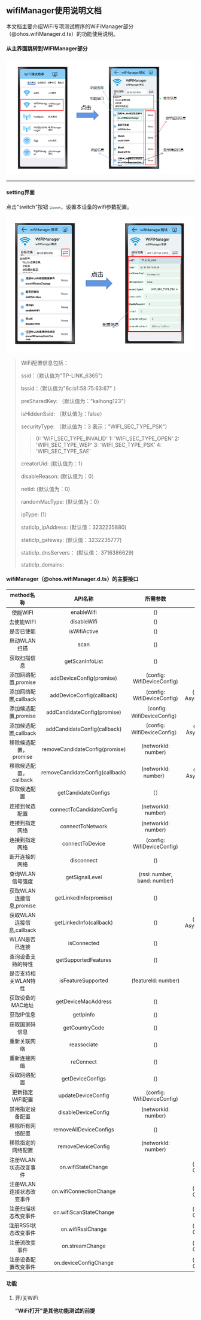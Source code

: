 ## wifiManager使用说明文档

​		本文档主要介绍WiFi专项测试程序的WiFiManager部分（@ohos.wifiManager.d.ts）的功能使用说明。

#### 从主界面跳转到WIFIManager部分

![主界面与WifiManager跳转](主界面与WifiManager跳转.png)

---

#### setting界面

点击"switch"按钮 <img src="F:\wifi\communication_wifi\wifi\test\wifi_testapp\doc\ApiDoc\HotspotDoc\switch.png" alt="switch" style="zoom: 50%;" />，设置本设备的wifi参数配置。

![image-20230331160421928](wifiManager与配置信息界面跳转.png)

>WiFi配置信息包括：
>
>ssid：（默认值为"TP-LINK_6365"）
>
>bssid：（默认值为"6c:b1:58:75:63:67" ）
>
>preSharedKey:   （默认值为："kaihong123"）
>
>isHiddenSsid:   （默认值为：false）
>
>securityType:   （默认值为：3    表示："WIFI_SEC_TYPE_PSK"）
>
>>0:     'WIFI_SEC_TYPE_INVALID'
>>1:     'WIFI_SEC_TYPE_OPEN'
>>2:     'WIFI_SEC_TYPE_WEP'
>>3:     'WIFI_SEC_TYPE_PSK'
>>4:     'WIFI_SEC_TYPE_SAE'
>
>creatorUid:       (默认值为：1）
>
>disableReason:      (默认值为：0）
>
>netId:           (默认值为：0）
>
>randomMacType:      (默认值为：0）
>
>
>ipType:         (1）
>
>staticIp_ipAddress:      (默认值：3232235880)
>
>staticIp_gateway:       (默认值：3232235777)
>
>staticIp_dnsServers：    (默认值： 3716386629) 
>
>staticIp_domains:     



#### wifiManager（@ohos.wifiManager.d.ts）的主要接口

|        method名称         |             API名称             |           所需参数           |                  返回值                   | 备注 |
| :-----------------------: | :-----------------------------: | :--------------------------: | :---------------------------------------: | :--: |
|         使能WIFI          |           enableWifi            |              ()              |                   void                    |      |
|        去使能WIFI         |           disableWifi           |              ()              |                   void                    |      |
|        是否已使能         |          isWifiActive           |              ()              |                  boolean                  |      |
|       启动WLAN扫描        |              scan               |              ()              |                   void                    |      |
|       获取扫描信息        |         getScanInfoList         |              ()              |            Array<WifiScanInfo>            |      |
|   添加网络配置,promise    |    addDeviceConfig(promise)     |  (config: WifiDeviceConfig)  |              Promise<number>              |      |
|   添加网络配置,callback   |    addDeviceConfig(callback)    |  (config: WifiDeviceConfig)  |     (callback: AsyncCallback<number>)     |      |
|   添加候选配置,promise    |   addCandidateConfig(promise)   | （config: WifiDeviceConfig） |              Promise<number>              |      |
|   添加候选配置,callback   |  addCandidateConfig(callback)   | (config: WifiDeviceConfig）  |      callback: AsyncCallback<number>      |      |
|   移除候选配置，promise   | removeCandidateConfig(promise)  |     (networkId: number)      |               Promise<void>               |      |
|  移除候选配置，callback   | removeCandidateConfig(callback) |     (networkId: number）     |       callback: AsyncCallback<void>       |      |
|       获取候选配置        |       getCandidateConfigs       |             （）             |          Array<WifiDeviceConfig>          |      |
|      连接到候选配置       |    connectToCandidateConfig     |     (networkId: number)      |                   void                    |      |
|      连接到指定网络       |        connectToNetwork         |     (networkId: number)      |                   void                    |      |
|      连接到指定网络       |         connectToDevice         |  (config: WifiDeviceConfig)  |                   void                    |      |
|      断开连接的网络       |           disconnect            |              ()              |                   void                    |      |
|     查询WLAN信号强度      |         getSignalLevel          | (rssi: number, band: number) |                  number                   |      |
| 获取WLAN连接信息,promise  |     getLinkedInfo(promise)      |              ()              |          Promise<WifiLinkedInfo>          |      |
| 获取WLAN连接信息,callback |     getLinkedInfo(callback)     |              ()              | (callback: AsyncCallback<WifiLinkedInfo>) |      |
|      WLAN是否已连接       |           isConnected           |              ()              |                  boolean                  |      |
|    查询设备支持的特性     |      getSupportedFeatures       |              ()              |                  number                   |      |
|   是否支持相关WLAN特性    |       isFeatureSupported        |     (featureId: number)      |                  boolean                  |      |
|     获取设备的MAC地址     |       getDeviceMacAddress       |              ()              |                 string[]                  |      |
|        获取IP信息         |            getIpInfo            |              ()              |                  IpInfo                   |      |
|      获取国家码信息       |         getCountryCode          |              ()              |                  string                   |      |
|       重新关联网络        |           reassociate           |              ()              |                   void                    |      |
|       重新连接网络        |            reConnect            |              ()              |                   void                    |      |
|       获取网络配置        |        getDeviceConfigs         |              ()              |          Array<WifiDeviceConfig>          |      |
|     更新指定WiFi配置      |       updateDeviceConfig        |  (config: WifiDeviceConfig)  |                  number                   |      |
|     禁用指定设备配置      |       disableDeviceConfig       |     (networkId: number)      |                   void                    |      |
|     移除所有网络配置      |     removeAllDeviceConfigs      |              ()              |                   void                    |      |
|    移除指定的网络配置     |       removeDeviceConfig        |     (networkId: number)      |                   void                    |      |
|   注册WLAN状态改变事件    |       on.wifiStateChange        |                              |       (callback: Callback<number>)        |      |
| 注册WLAN连接状态改变事件  |     on.wifiConnectionChange     |                              |       (callback: Callback<number>)        |      |
|   注册扫描状态改变事件    |     on.wifiScanStateChange      |                              |       (callback: Callback<number>)        |      |
|   注册RSSI状态改变事件    |        on.wifiRssiChange        |                              |       (callback: Callback<number>)        |      |
|      注册流改变事件       |         on.streamChange         |                              |       (callback: Callback<number>)        |      |
|   注册设备配置改变事件    |      on.deviceConfigChange      |                              |       (callback: Callback<number>)        |      |



#### 功能

1. 开/关WiFi

   **"WiFi打开"是其他功能测试的前提**

   
   

